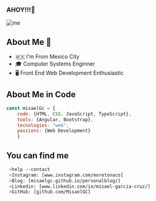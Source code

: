### AHOY!!!👋

![me](https://user-images.githubusercontent.com/40589269/104251345-1f4be700-5435-11eb-9300-4ab6f13390fd.jpg)

## About Me :book:

- :mexico: I'm From Mexico City
- 🎓 Computer Systems Enginner
- 🖥 Front End Web Development Enthusiastic

## About Me in Code
```js
const misaelGc = {
    code: {HTML, CSS, JavaScript, TypeScript},
    tools: {Angular, Bootstrap},
    tecnologies: "web",
    passions: {Web Development}
    }
```    
## You can find me    
````bash
 >help --contact
 >Instagram: [www.instagram.com/moretonaco]
 >Blog: [misaelgc.github.io/personalblog/]
 >Linkedin: [www.linkedin.com/in/misael-garcia-cruz/]
 >GitHub: [github.com/MisaelGC]
````
